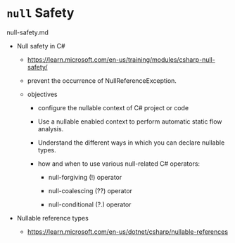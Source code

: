 # `null` Safety

null-safety.md

*   Null safety in C#

    *   https://learn.microsoft.com/en-us/training/modules/csharp-null-safety/

    *   prevent the occurrence of NullReferenceException.

    *   objectives
    
        *   configure the nullable context of C# project or code

        *   Use a nullable enabled context to perform automatic static flow analysis.

        *   Understand the different ways in which you can declare nullable types.

        *   how and when to use various null-related C# operators:

            *   null-forgiving (!) operator

            *   null-coalescing (??) operator

            *   null-conditional (?.) operator

*   Nullable reference types

    *   https://learn.microsoft.com/en-us/dotnet/csharp/nullable-references